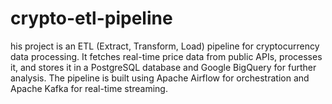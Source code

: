 # crypto-etl-pipeline
his project is an ETL (Extract, Transform, Load) pipeline for cryptocurrency data processing. It fetches real-time price data from public APIs, processes it, and stores it in a PostgreSQL database and Google BigQuery for further analysis. The pipeline is built using Apache Airflow for orchestration and Apache Kafka for real-time streaming.

